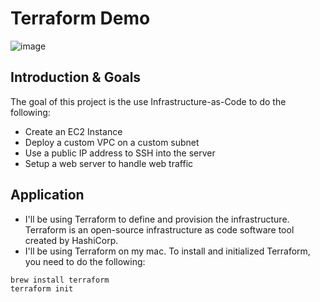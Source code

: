 # Terraform Demo

![image](https://user-images.githubusercontent.com/7464927/124938809-76cea800-dfbd-11eb-8f5f-8c9843cbf487.png)

## Introduction & Goals

The goal of this project is the use Infrastructure-as-Code to do the following:

- Create an EC2 Instance
- Deploy a custom VPC on a custom subnet
- Use a public IP address to SSH into the server
- Setup a web server to handle web traffic

## Application

- I'll be using Terraform to define and provision the infrastructure. Terraform is an open-source infrastructure as code software tool created by HashiCorp.
- I'll be using Terraform on my mac. To install and initialized Terraform, you need to do the following:

```
brew install terraform
terraform init

```
